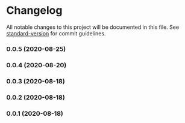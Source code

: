 # Changelog

All notable changes to this project will be documented in this file. See [standard-version](https://github.com/conventional-changelog/standard-version) for commit guidelines.

### 0.0.5 (2020-08-25)

### 0.0.4 (2020-08-20)

### 0.0.3 (2020-08-18)

### 0.0.2 (2020-08-18)

### 0.0.1 (2020-08-18)
